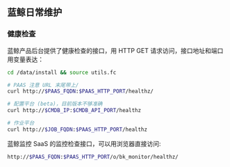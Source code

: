 ## 蓝鲸日常维护

### 健康检查

蓝鲸产品后台提供了健康检查的接口，用 HTTP GET 请求访问，接口地址和端口用变量表达：

```bash
cd /data/install && source utils.fc

# PAAS 注意 URL 末尾带上/
curl http://$PAAS_FQDN:$PAAS_HTTP_PORT/healthz/

# 配置平台 (beta)，目前版本不够准确
curl http://$CMDB_IP:$CMDB_API_PORT/healthz

# 作业平台
curl http://$JOB_FQDN:$PAAS_HTTP_PORT/healthz
```

蓝鲸监控 SaaS 的监控检查接口，可以用浏览器直接访问:

```bash
http://$PAAS_FQDN:$PAAS_HTTP_PORT/o/bk_monitor/healthz/
```